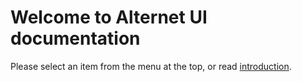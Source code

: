 # Welcome to Alternet UI documentation

Please select an item from the menu at the top, or read [introduction](introduction/getting-started.md).